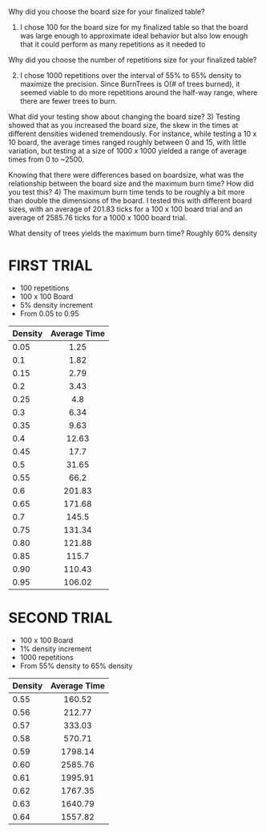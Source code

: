 Why did you choose the board size for your finalized table?

1) I chose 100 for the board size for my finalized table so that the board was large enough to approximate ideal behavior but also low enough that it could perform as many repetitions as it needed to

Why did you choose the number of repetitions size for your finalized table?

2) I chose 1000 repetitions over the interval of 55% to 65% density to maximize the precision. Since BurnTrees is O(# of trees burned), it seemed viable to do more repetitions around the half-way range, where there are fewer trees to burn.

What did your testing show about changing the board size?
3) Testing showed that as you increased the board size, the skew in the times at different densities widened tremendously. For instance, while testing a 10 x 10 board, the average times ranged roughly between 0 and 15, with little variation, but testing at a size of 1000 x 1000 yielded a range of average times from 0 to ~2500.

Knowing that there were differences based on boardsize, what was the relationship between the board size and the maximum burn time? How did you test this?
4)  The maximum burn time tends to be roughly a bit more than double the dimensions of the board. I tested this with different board sizes, with an average of 201.83 ticks for a 100 x 100 board trial and an average of 2585.76 ticks for a 1000 x 1000 board trial.


What density of trees yields the maximum burn time?
Roughly 60% density

# FIRST TRIAL #
- 100 repetitions
- 100 x 100 Board
- 5% density increment
- From 0.05 to 0.95

| Density        | Average Time   |        
| ------------- |:-------------:|
| 0.05 |	 1.25 |
| 0.1 |	 1.82 |
| 0.15 |	 2.79 |
| 0.2 |	 3.43 |
| 0.25 |	 4.8 |
| 0.3 |	 6.34 |
| 0.35 |	 9.63 |
| 0.4 |	 12.63 |
| 0.45 |	 17.7 |
| 0.5 |	 31.65 |
| 0.55 |	 66.2 |
| 0.6 |	 201.83 |
| 0.65 |	 171.68 |
| 0.7 |	 145.5 |
| 0.75 |	 131.34 |
| 0.80 |	 121.88 |
| 0.85 |	 115.7 |
| 0.90 |	 110.43 |
| 0.95 |	 106.02 |

# SECOND TRIAL #
- 100 x 100 Board
- 1% density increment
- 1000 repetitions
- From 55% density to 65% density

| Density        | Average Time   |        
| ------------- |:-------------:|
| 0.55 |	 160.52 |
| 0.56 |	 212.77 |
| 0.57 |	 333.03 |
| 0.58 |	 570.71 |
| 0.59 |	 1798.14 |
| 0.60 |	 2585.76 |
| 0.61 |	 1995.91 |
| 0.62 |	 1767.35 |
| 0.63 |	 1640.79 |
| 0.64 |	 1557.82 |
